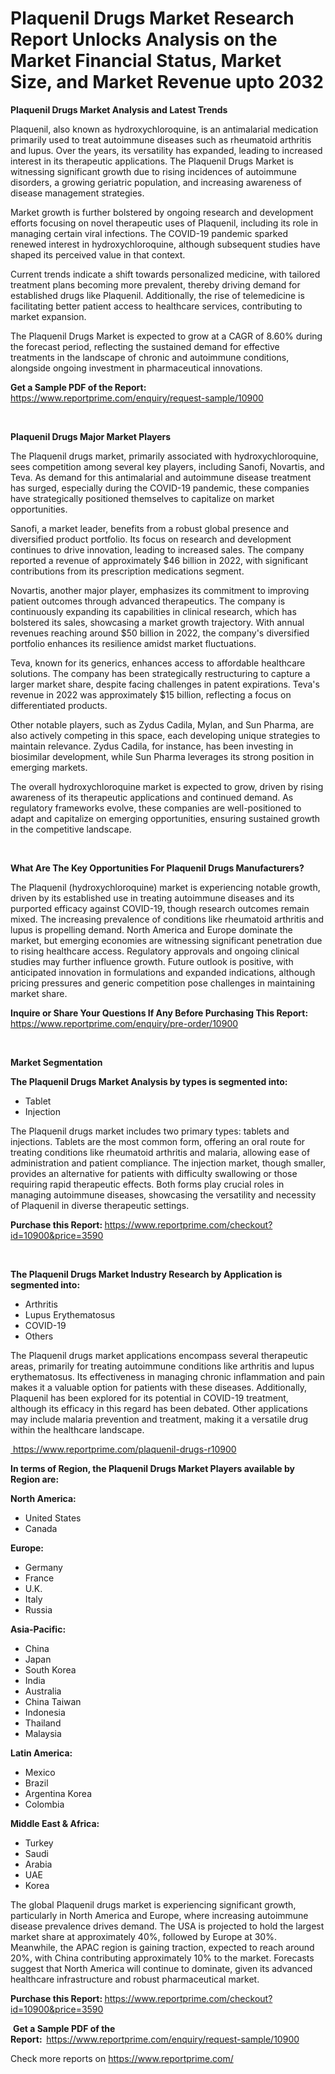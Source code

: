 <p><h1>Plaquenil Drugs Market Research Report Unlocks Analysis on the Market Financial Status, Market Size, and Market Revenue upto 2032</h1></p><p><strong>Plaquenil Drugs Market Analysis and Latest Trends</strong></p>
<p><p>Plaquenil, also known as hydroxychloroquine, is an antimalarial medication primarily used to treat autoimmune diseases such as rheumatoid arthritis and lupus. Over the years, its versatility has expanded, leading to increased interest in its therapeutic applications. The Plaquenil Drugs Market is witnessing significant growth due to rising incidences of autoimmune disorders, a growing geriatric population, and increasing awareness of disease management strategies.</p><p>Market growth is further bolstered by ongoing research and development efforts focusing on novel therapeutic uses of Plaquenil, including its role in managing certain viral infections. The COVID-19 pandemic sparked renewed interest in hydroxychloroquine, although subsequent studies have shaped its perceived value in that context.</p><p>Current trends indicate a shift towards personalized medicine, with tailored treatment plans becoming more prevalent, thereby driving demand for established drugs like Plaquenil. Additionally, the rise of telemedicine is facilitating better patient access to healthcare services, contributing to market expansion.</p><p>The Plaquenil Drugs Market is expected to grow at a CAGR of 8.60% during the forecast period, reflecting the sustained demand for effective treatments in the landscape of chronic and autoimmune conditions, alongside ongoing investment in pharmaceutical innovations.</p></p>
<p><strong>Get a Sample PDF of the Report:&nbsp;</strong> <a href="https://www.reportprime.com/enquiry/request-sample/10900?utm_campaign=2769&utm_medium=2&utm_source=Github&utm_content=ia&utm_term=20032025&utm_id=plaquenil-drugs">https://www.reportprime.com/enquiry/request-sample/10900</a></p>
<p>&nbsp;</p>
<p><strong>Plaquenil Drugs Major Market Players</strong></p>
<p><p>The Plaquenil drugs market, primarily associated with hydroxychloroquine, sees competition among several key players, including Sanofi, Novartis, and Teva. As demand for this antimalarial and autoimmune disease treatment has surged, especially during the COVID-19 pandemic, these companies have strategically positioned themselves to capitalize on market opportunities.</p><p>Sanofi, a market leader, benefits from a robust global presence and diversified product portfolio. Its focus on research and development continues to drive innovation, leading to increased sales. The company reported a revenue of approximately $46 billion in 2022, with significant contributions from its prescription medications segment.</p><p>Novartis, another major player, emphasizes its commitment to improving patient outcomes through advanced therapeutics. The company is continuously expanding its capabilities in clinical research, which has bolstered its sales, showcasing a market growth trajectory. With annual revenues reaching around $50 billion in 2022, the company's diversified portfolio enhances its resilience amidst market fluctuations.</p><p>Teva, known for its generics, enhances access to affordable healthcare solutions. The company has been strategically restructuring to capture a larger market share, despite facing challenges in patent expirations. Teva's revenue in 2022 was approximately $15 billion, reflecting a focus on differentiated products.</p><p>Other notable players, such as Zydus Cadila, Mylan, and Sun Pharma, are also actively competing in this space, each developing unique strategies to maintain relevance. Zydus Cadila, for instance, has been investing in biosimilar development, while Sun Pharma leverages its strong position in emerging markets.</p><p>The overall hydroxychloroquine market is expected to grow, driven by rising awareness of its therapeutic applications and continued demand. As regulatory frameworks evolve, these companies are well-positioned to adapt and capitalize on emerging opportunities, ensuring sustained growth in the competitive landscape.</p></p>
<p>&nbsp;</p>
<p><strong>What Are The Key Opportunities For Plaquenil Drugs Manufacturers?</strong></p>
<p><p>The Plaquenil (hydroxychloroquine) market is experiencing notable growth, driven by its established use in treating autoimmune diseases and its purported efficacy against COVID-19, though research outcomes remain mixed. The increasing prevalence of conditions like rheumatoid arthritis and lupus is propelling demand. North America and Europe dominate the market, but emerging economies are witnessing significant penetration due to rising healthcare access. Regulatory approvals and ongoing clinical studies may further influence growth. Future outlook is positive, with anticipated innovation in formulations and expanded indications, although pricing pressures and generic competition pose challenges in maintaining market share.</p></p>
<p><strong>Inquire or Share Your Questions If Any Before Purchasing This Report:</strong> <a href="https://www.reportprime.com/enquiry/pre-order/10900?utm_campaign=2769&utm_medium=2&utm_source=Github&utm_content=ia&utm_term=20032025&utm_id=plaquenil-drugs">https://www.reportprime.com/enquiry/pre-order/10900</a></p>
<p>&nbsp;</p>
<p><strong>Market Segmentation</strong></p>
<p><strong>The Plaquenil Drugs Market Analysis by types is segmented into:</strong></p>
<p><ul><li>Tablet</li><li>Injection</li></ul></p>
<p><p>The Plaquenil drugs market includes two primary types: tablets and injections. Tablets are the most common form, offering an oral route for treating conditions like rheumatoid arthritis and malaria, allowing ease of administration and patient compliance. The injection market, though smaller, provides an alternative for patients with difficulty swallowing or those requiring rapid therapeutic effects. Both forms play crucial roles in managing autoimmune diseases, showcasing the versatility and necessity of Plaquenil in diverse therapeutic settings.</p></p>
<p><strong>Purchase this Report:&nbsp;</strong><a href="https://www.reportprime.com/checkout?id=10900&price=3590&utm_campaign=2769&utm_medium=2&utm_source=Github&utm_content=ia&utm_term=20032025&utm_id=plaquenil-drugs">https://www.reportprime.com/checkout?id=10900&price=3590</a></p>
<p>&nbsp;</p>
<p><strong>The Plaquenil Drugs Market Industry Research by Application is segmented into:</strong></p>
<p><ul><li>Arthritis</li><li>Lupus Erythematosus</li><li>COVID-19</li><li>Others</li></ul></p>
<p><p>The Plaquenil drugs market applications encompass several therapeutic areas, primarily for treating autoimmune conditions like arthritis and lupus erythematosus. Its effectiveness in managing chronic inflammation and pain makes it a valuable option for patients with these diseases. Additionally, Plaquenil has been explored for its potential in COVID-19 treatment, although its efficacy in this regard has been debated. Other applications may include malaria prevention and treatment, making it a versatile drug within the healthcare landscape.</p></p>
<p><a href="https://www.reportprime.com/plaquenil-drugs-r10900?utm_campaign=2769&utm_medium=2&utm_source=Github&utm_content=ia&utm_term=20032025&utm_id=plaquenil-drugs">&nbsp;https://www.reportprime.com/plaquenil-drugs-r10900</a></p>
<p><strong>In terms of Region, the Plaquenil Drugs Market Players available by Region are:</strong></p>
<p>
    <p> <strong> North America: </strong>
        <ul>
            <li>United States</li>
            <li>Canada</li>
        </ul>
        </p> 
    <p> <strong> Europe: </strong>
        <ul>
            <li>Germany</li>
            <li>France</li>
            <li>U.K.</li>
            <li>Italy</li>
            <li>Russia</li>
        </ul>
        </p> 
    <p> <strong> Asia-Pacific: </strong>
        <ul>
            <li>China</li>
            <li>Japan</li>
            <li>South Korea</li>
            <li>India</li>
            <li>Australia</li>
            <li>China Taiwan</li>
            <li>Indonesia</li>
            <li>Thailand</li>
            <li>Malaysia</li>
        </ul>
        </p> 
    <p> <strong> Latin America: </strong>
        <ul>
            <li>Mexico</li>
            <li>Brazil</li>
            <li>Argentina Korea</li>
            <li>Colombia</li>
        </ul>
        </p> 
    <p> <strong> Middle East & Africa: </strong>
        <ul>
            <li>Turkey</li>
            <li>Saudi</li>
            <li>Arabia</li>
            <li>UAE</li>
            <li>Korea</li>
        </ul>
    </p>
    </p>
<p><p>The global Plaquenil drugs market is experiencing significant growth, particularly in North America and Europe, where increasing autoimmune disease prevalence drives demand. The USA is projected to hold the largest market share at approximately 40%, followed by Europe at 30%. Meanwhile, the APAC region is gaining traction, expected to reach around 20%, with China contributing approximately 10% to the market. Forecasts suggest that North America will continue to dominate, given its advanced healthcare infrastructure and robust pharmaceutical market.</p></p>
<p><strong>Purchase this Report: </strong><a href="https://www.reportprime.com/checkout?id=10900&price=3590&utm_campaign=2769&utm_medium=2&utm_source=Github&utm_content=ia&utm_term=20032025&utm_id=plaquenil-drugs">https://www.reportprime.com/checkout?id=10900&price=3590</a></p>
<p>&nbsp;<strong>Get a Sample PDF of the Report:&nbsp;&nbsp;</strong><a href="https://www.reportprime.com/enquiry/request-sample/10900?utm_campaign=2769&utm_medium=2&utm_source=Github&utm_content=ia&utm_term=20032025&utm_id=plaquenil-drugs">https://www.reportprime.com/enquiry/request-sample/10900</a></p>
<p><strong></strong></p>
<p>Check more reports on <a href="https://www.reportprime.com/?utm_campaign=2769&utm_medium=2&utm_source=Github&utm_content=ia&utm_term=20032025&utm_id=plaquenil-drugs">https://www.reportprime.com/</a></p>